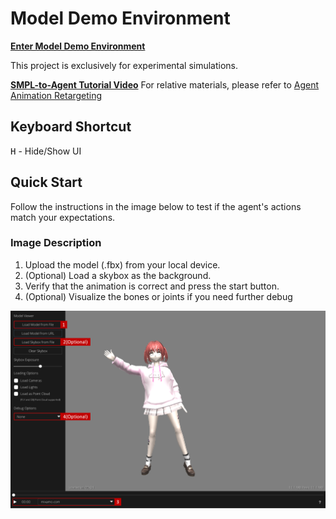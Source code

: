 # Model Demo Environment

**[Enter Model Demo Environment](https://evan901010.github.io/demo_environment/)**

This project is exclusively for experimental simulations.

**[SMPL-to-Agent Tutorial Video](https://www.youtube.com/watch?v=ggvJGfux340&ab_channel=%E8%83%A1%E7%A5%90%E8%8F%AF)**
For relative materials, please refer to [Agent Animation Retargeting](https://github.com/evan901010/demo_environment/tree/main/Agent%20Animation%20Retargeting)

## Keyboard Shortcut
<kbd>H</kbd> - Hide/Show UI 

## Quick Start

Follow the instructions in the image below to test if the agent's actions match your expectations.

### Image Description

1. Upload the model (.fbx) from your local device.
2. (Optional) Load a skybox as the background.
3. Verify that the animation is correct and press the start button.
4. (Optional) Visualize the bones or joints if you need further debug

![Description](img/description.png)


